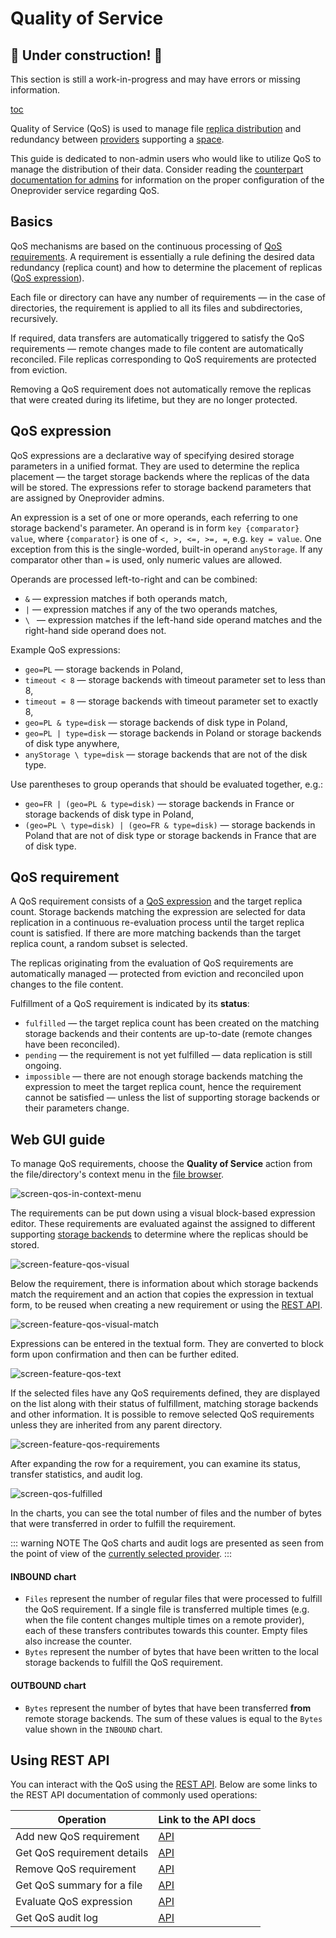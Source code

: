 # Quality of Service

## 🚧 Under construction! 🚧

This section is still a work-in-progress and may have errors or missing information.  

[toc][1]

Quality of Service (QoS) is used to manage file [replica distribution][] and redundancy
between [providers][] supporting a [space][].

This guide is dedicated to non-admin users who would like to utilize QoS to manage
the distribution of their data. Consider reading the [counterpart documentation for admins][admin-qos]
for information on the proper configuration of the Oneprovider service regarding QoS.

## Basics

QoS mechanisms are based on the continuous processing of [QoS requirements][].
A requirement is essentially a rule defining the desired data redundancy (replica count)
and how to determine the placement of replicas ([QoS expression][]).

Each file or directory can have any number of requirements — in the case of directories, the requirement
is applied to all its files and subdirectories, recursively.

If required, data transfers are automatically triggered to satisfy the QoS requirements — remote
changes made to file content are automatically reconciled. File replicas corresponding to
QoS requirements are protected from eviction.

Removing a QoS requirement does not automatically remove the replicas that were created during its
lifetime, but they are no longer protected.

## QoS expression

QoS expressions are a declarative way of specifying desired storage parameters in a unified format.
They are used to determine the replica placement — the target storage backends where the replicas
of the data will be stored. The expressions refer to storage backend parameters that are assigned
by Oneprovider admins.

An expression is a set of one or more operands, each referring to one storage backend's parameter.
An operand is in form `key {comparator} value`, where `{comparator}` is one of `<, >, <=, >=, =`,
e.g. `key = value`. One exception from this is the single-worded, built-in operand `anyStorage`.
If any comparator other than `=` is used, only numeric values are allowed.

Operands are processed left-to-right and can be combined:

* `&` — expression matches if both operands match,
* `|` — expression matches if any of the two operands matches,
* `\ ` — expression matches if the left-hand side operand matches and the right-hand side operand does not.

Example QoS expressions:

* `geo=PL` — storage backends in Poland,
* `timeout < 8` — storage backends with timeout parameter set to less than 8,
* `timeout = 8` — storage backends with timeout parameter set to exactly 8,
* `geo=PL & type=disk` — storage backends of disk type in Poland,
* `geo=PL | type=disk` — storage backends in Poland or storage backends of disk type anywhere,
* `anyStorage \ type=disk` — storage backends that are not of the disk type.

Use parentheses to group operands that should be evaluated together, e.g.:

* `geo=FR | (geo=PL & type=disk)` — storage backends in France or storage backends of disk type in Poland,
* `(geo=PL \ type=disk) | (geo=FR & type=disk)` — storage backends in Poland that are not of disk type or
  storage backends in France that are of disk type.

## QoS requirement

A QoS requirement consists of a [QoS expression][] and the target replica count.
Storage backends matching the expression are selected for data replication in a continuous re-evaluation
process until the target replica count is satisfied. If there are more matching backends than
the target replica count, a random subset is selected.

The replicas originating from the evaluation of QoS requirements are automatically managed —
protected from eviction and reconciled upon changes to the file content.

Fulfillment of a QoS requirement is indicated by its **status**:

* `fulfilled` — the target replica count has been created on the matching storage backends
  and their contents are up-to-date (remote changes have been reconciled).
* `pending` — the requirement is not yet fulfilled — data replication is still ongoing.
* `impossible` — there are not enough storage backends matching the expression to meet the target
  replica count, hence the requirement cannot be satisfied — unless the list of supporting storage backends
  or their parameters change.

## Web GUI guide

To manage QoS requirements, choose the **Quality of Service** action from the file/directory's
context menu in the [file browser][].

![screen-qos-in-context-menu][]

The requirements can be put down using a visual block-based expression editor. These
requirements are evaluated against the assigned to different supporting
[storage backends][] to determine where the replicas should be stored.

![screen-feature-qos-visual][]

Below the requirement, there is information about which storage backends match the requirement
and an action that copies the expression in textual form, to be reused when
creating a new requirement or using the [REST API][using-rest-api].

![screen-feature-qos-visual-match][]

Expressions can be entered in the textual form. They are converted to block form
upon confirmation and then can be further edited.

![screen-feature-qos-text][]

If the selected files have any QoS requirements defined, they are displayed on
the list along with their status of fulfillment, matching storage backends and other
information. It is possible to remove selected QoS requirements unless they
are inherited from any parent directory.

![screen-feature-qos-requirements][]

After expanding the row for a requirement, you can examine its status, transfer statistics,
and audit log.

![screen-qos-fulfilled][]

In the charts, you can see the total number of files and the number of bytes that were
transferred in order to fulfill the requirement.

::: warning NOTE
The QoS charts and audit logs are presented as seen from the point of view of the
[currently selected provider][7].
:::

#### INBOUND chart

* `Files` represent the number of regular files that were processed to fulfill the QoS requirement.
  If a single file is transferred multiple times (e.g. when the file content changes multiple times on
  a remote provider), each of these transfers contributes towards this counter.
  Empty files also increase the counter.
* `Bytes` represent the number of bytes that have been written to the local storage backends to fulfill the QoS requirement.

#### OUTBOUND chart

* `Bytes` represent the number of bytes that have been transferred **from** remote storage backends.
  The sum of these values is equal to the `Bytes` value shown in the `INBOUND` chart.

## Using REST API

You can interact with the QoS using the [REST API][].
Below are some links to the REST API documentation of commonly used operations:

<!-- @TODO VFS-6428 Add examples of retrieving storage QoS parameters -->

| Operation                   | Link to the API docs           |
| --------------------------- | ------------------------------ |
| Add new QoS requirement     | [API][add-qos-requirement]     |
| Get QoS requirement details | [API][get-qos-requirement]     |
| Remove QoS requirement      | [API][remove-qos-requirement]  |
| Get QoS summary for a file  | [API][get-qos-summary]         |
| Evaluate QoS expression     | [API][evaluate-qos-expression] |
| Get QoS audit log           | [API][get-qos-audit-log]       |

<!-- references -->

[1]: <>

[replica distribution]: ./data-distribution.md

[providers]: ./providers.md

[space]: ./spaces.md

[admin-qos]: ../admin-guide/oneprovider/configuration/qos.md

[QoS requirements]: #qos-requirement

[QoS expression]: #qos-expression

[using-rest-api]: #using-rest-api

[REST API]: ./rest-api.md

[add-qos-requirement]: https://onedata.org/#/home/api/stable/oneprovider?anchor=operation/add_qos_requirement

[get-qos-requirement]: https://onedata.org/#/home/api/stable/oneprovider?anchor=operation/get_qos_requirement

[remove-qos-requirement]: https://onedata.org/#/home/api/stable/oneprovider?anchor=operation/remove_qos_requirement

[get-qos-audit-log]: https://onedata.org/#/home/api/stable/oneprovider?anchor=operation/get_qos_requirement_audit_log

[get-qos-summary]: https://onedata.org/#/home/api/stable/oneprovider?anchor=operation/get_file_qos_summary

[evaluate-qos-expression]: https://onedata.org/#/home/api/stable/oneprovider?anchor=operation/evaluate_qos_expression

[file browser]: web-file-browser.md#qos

[storage backends]: ../admin-guide/oneprovider/configuration/storages.md

[7]: web-file-browser.md#switching-between-providers

[screen-qos-in-context-menu]: ../../images/user-guide/qos/context_menu.png

[screen-feature-qos-visual]: ../../images/user-guide/qos/feature-qos-visual.png

[screen-feature-qos-visual-match]: ../../images/user-guide/qos/feature-qos-visual-match.png

[screen-feature-qos-text]: ../../images/user-guide/qos/feature-qos-text.png

[screen-feature-qos-requirements]: ../../images/user-guide/qos/feature-qos-requirements.png

[screen-qos-fulfilled]: ../../images/user-guide/qos/modal_fulfilled.png
